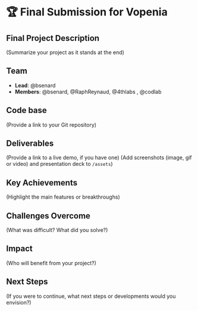 # 🏆 Final Submission for Vopenia

## Final Project Description
(Summarize your project as it stands at the end)

## Team
- **Lead**: @bsenard
- **Members**: @bsenard, @RaphReynaud, @4thlabs  , @codlab

## Code base
(Provide a link to your Git repository)

## Deliverables 
(Provide a link to a live demo, if you have one)
(Add screenshots (image, gif or video) and presentation deck to `/assets`)

## Key Achievements
(Highlight the main features or breakthroughs)

## Challenges Overcome
(What was difficult? What did you solve?)

## Impact
(Who will benefit from your project?)

## Next Steps
(If you were to continue, what next steps or developments would you envision?)
